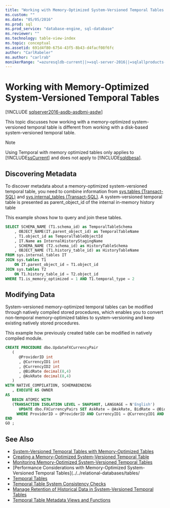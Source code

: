 ```yaml
---
title: "Working with Memory-Optimized System-Versioned Temporal Tables | Microsoft Docs"
ms.custom: ""
ms.date: "05/05/2016"
ms.prod: sql
ms.prod_service: "database-engine, sql-database"
ms.reviewer: ""
ms.technology: table-view-index
ms.topic: conceptual
ms.assetid: 691d4f80-6754-43f5-8b43-d4facf08f6fc
author: "CarlRabeler"
ms.author: "carlrab"
monikerRange: "=azuresqldb-current||>=sql-server-2016||=sqlallproducts-allversions||>=sql-server-linux-2017||=azuresqldb-mi-current"
---
```

# Working with Memory-Optimized System-Versioned Temporal Tables

[!INCLUDE [sqlserver2016-asdb-asdbmi-asdw](../../includes/applies-to-version/sqlserver2016-asdb-asdbmi-asdw.md)]

This topic discusses how working with a memory-optimized system-versioned temporal table is different from working with a disk-based system-versioned temporal table.

> [!NOTE]
> Using Temporal with memory optimized tables only applies to [!INCLUDE[ssCurrent](../../includes/sscurrent-md.md)] and does not apply to [!INCLUDE[sqldbesa](../../includes/sqldbesa-md.md)].

## Discovering Metadata

To discover metadata about a memory-optimized system-versioned temporal table, you need to combine information from [sys.tables &#40;Transact-SQL&#41;](../../relational-databases/system-catalog-views/sys-tables-transact-sql.md) and [sys.internal_tables &#40;Transact-SQL&#41;](../../relational-databases/system-catalog-views/sys-internal-tables-transact-sql.md). A system-versioned temporal table is presented as parent_object_id of the internal in-memory history table

This example shows how to query and join these tables.

```sql
SELECT SCHEMA_NAME (T1.schema_id) as TemporalTableSchema
    , OBJECT_NAME(IT.parent_object_id) as TemporalTableName
    , T1.object_id as TemporalTableObjectId
    , IT.Name as InternalHistoryStagingName
    , SCHEMA_NAME (T2.schema_id) as HistoryTableSchema
    , OBJECT_NAME (T1.history_table_id) as HistoryTableName
FROM sys.internal_tables IT
JOIN sys.tables T1
    ON IT.parent_object_id = T1.object_id
JOIN sys.tables T2
    ON T1.history_table_id = T2.object_id
WHERE T1.is_memory_optimized = 1 AND T1.temporal_type = 2

```

## Modifying Data

System-versioned memory-optimized temporal tables can be modified through natively compiled stored procedures, which enables you to convert non-temporal memory-optimized tables to system-versioning and keep existing natively stored procedures.

This example how previously created table can be modified in natively compiled module.

```sql
CREATE PROCEDURE dbo.UpdateFXCurrencyPair
   (
      @ProviderID int
      , @CurrencyID1 int
      , @CurrencyID2 int
      , @BidRate decimal(8,4)
      , @AskRate decimal(8,4)
   )
WITH NATIVE_COMPILATION, SCHEMABINDING
   , EXECUTE AS OWNER
AS
   BEGIN ATOMIC WITH
   (TRANSACTION ISOLATION LEVEL = SNAPSHOT, LANGUAGE = N'English')
      UPDATE dbo.FXCurrencyPairs SET AskRate = @AskRate, BidRate = @BidRate
     WHERE ProviderID = @ProviderID AND CurrencyID1 = @CurrencyID1 AND CurrencyID2 = @CurrencyID2
END
GO ;

```

## See Also

- [System-Versioned Temporal Tables with Memory-Optimized Tables](../../relational-databases/tables/system-versioned-temporal-tables-with-memory-optimized-tables.md)
- [Creating a Memory-Optimized System-Versioned Temporal Table](../../relational-databases/tables/creating-a-memory-optimized-system-versioned-temporal-table.md)
- [Monitoring Memory-Optimized System-Versioned Temporal Tables](../../relational-databases/tables/monitoring-memory-optimized-system-versioned-temporal-tables.md)
- [Performance Considerations with Memory-Optimized System-Versioned Temporal Tables](../../relational-databases/tables/
- [Temporal Tables](../../relational-databases/tables/temporal-tables.md)
- [Temporal Table System Consistency Checks](../../relational-databases/tables/temporal-table-system-consistency-checks.md)
- [Manage Retention of Historical Data in System-Versioned Temporal Tables](../../relational-databases/tables/manage-retention-of-historical-data-in-system-versioned-temporal-tables.md)
- [Temporal Table Metadata Views and Functions](../../relational-databases/tables/temporal-table-metadata-views-and-functions.md)
